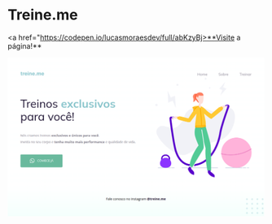 # Treine.me

<a href="https://codepen.io/lucasmoraesdev/full/abKzyBj>**Visite a página!**</a>

<img src="Screenshot_20221026_165829.png">
